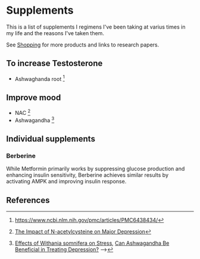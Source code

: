 # Supplements

This is a list of supplements I regimens I've been taking at varius times in my
life and the reasons I've taken them.

See [Shopping](./shopping-lists/canada-shopping.md) for more products and links
to research papers.

<!-- ## Fix lipidic profile

Lower LDL and ApoB, increase HDL, and improve Omega3/Omega6 ratio.

- [Red Yeast + Plant Sterols](https://amzn.to/3tPccLT) [^function]
- [Inulin prebiotic fibers](https://amzn.to/3vlf4k5) [^function]

## Increase low iron, % saturation, and hemoglobin

- [Iron supplements](https://amzn.to/3RLm6Gn) [^function]
- [Vitamin C](https://www.costco.ca/kirkland-signature-timed-release-vitamin-c-1000-mg---500-tablets.product.100338652.html) [^function]

## Cell senescence

TODO

## Laeky gut

To prevent or heal intestinal permeability.

- [L- Glutamine](https://amzn.to/47HRE69) [^jenvel]

## Tooth health

- D3 [1000IU promotes tooth remineralization](https://www.ncbi.nlm.nih.gov/pmc/articles/PMC9233525/)

## Herbs and spices

- Ashwaghanda root [^jenvel]
- Tumeric [^jenvel]
- Ginger [^jenvel] -->

## To increase Testosterone

- Ashwaghanda root [^michal]

## Improve mood

- NAC [^nac-mood]
- Ashwagandha [^ashwagandha-mood]

## Individual supplements

### Berberine

While Metformin primarily works by suppressing glucose production and enhancing
insulin sensitivity, Berberine achieves similar results by activating AMPK and
improving insulin response.

## References

[^jenvel]: [Protocol](https://jenvel.co/) by @itsJenvel, 4th place on on <https://rejuvenationolympics.com>
[^michal]: <https://www.ncbi.nlm.nih.gov/pmc/articles/PMC6438434/>
[^nac-mood]: [The Impact of N-acetylcysteine on Major Depression](https://pubmed.ncbi.nlm.nih.gov/37119225/)
[^ashwagandha-mood]: [Effects of Withania somnifera on Stress](https://pubmed.ncbi.nlm.nih.gov/34254920/), [Can Ashwagandha Be Beneficial in Treating Depression?](https://pubmed.ncbi.nlm.nih.gov/35139495/) -->
